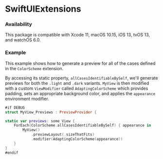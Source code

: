 # SwiftUIExtensions

### Availability
This package is compatible with Xcode 11, macOS 10.15, iOS 13, tvOS 13, and watchOS 6.0.

### Example
This example shows how to generate a preview for all of the cases defined in the `ColorScheme` extension. 

By accessing its static property, `allCasesIdentifiableBySelf`, we'll generate previews for both the `.light` and `.dark` variants.  `MyView` is then modified with a custom `ViewModifier` called `AdaptingColorScheme` which provides padding, sets an appropriate background color, and applies the `appearance` environment modifier.

```Swift
#if DEBUG
struct MyView_Previews : PreviewProvider {

static var previews: some View {
    ForEach(ColorScheme.allCasesIdentifiableBySelf) { appearance in
        MyView()
            .previewLayout(.sizeThatFits)                    
            .modifier(AdaptingColorScheme(appearance))
    }
}
#endif
```

